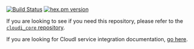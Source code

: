 [![Build Status](https://secure.travis-ci.org/CloudI/cloudi_service_send.png?branch=master)](http://travis-ci.org/CloudI/cloudi_service_send)
[![hex.pm version](https://img.shields.io/hexpm/v/cloudi_service_send.svg)](https://hex.pm/packages/cloudi_service_send)

If you are looking to see if you need this repository, please refer to the [`cloudi_core` repository](https://github.com/CloudI/cloudi_core#about).

If you are looking for CloudI service integration documentation, [go here](https://github.com/CloudI/CloudI#integration).

